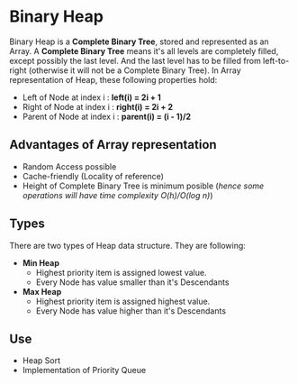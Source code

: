 # Binary Heap
Binary Heap is a **Complete Binary Tree**, stored and represented as an Array. A **Complete Binary Tree** means it's all levels are completely filled, except possibly the last level. And the last level has to be filled from left-to-right (otherwise it will not be a Complete Binary Tree). In Array representation of Heap, these following properties hold:
 - Left of Node at index i : **left(i) = 2i + 1**
 - Right of Node at index i : **right(i) = 2i + 2**
 - Parent of Node at index i : **parent(i) = (i - 1)/2**

## Advantages of Array representation
 - Random Access possible 
 - Cache-friendly (Locality of reference)
 - Height of Complete Binary Tree is minimum posible (*hence some operations will have time complexity O(h)/O(log n)*)

## Types
There are two types of Heap data structure. They are following:
 - **Min Heap**
    - Highest priority item is assigned lowest value.
    - Every Node has value smaller than it's Descendants
 - **Max Heap**
    - Highest priority item is assigned highest value.
    - Every Node has value higher than it's Descendants

## Use
 - Heap Sort
 - Implementation of Priority Queue
